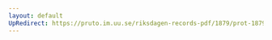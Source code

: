 ```yaml
---
layout: default
UpRedirect: https://pruto.im.uu.se/riksdagen-records-pdf/1879/prot-1879--fk--012/prot-1879--fk--012_004.pdf
---
```

